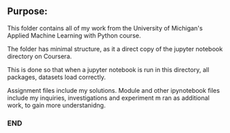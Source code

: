 ## Purpose:

This folder contains all of my work from the University of Michigan's Applied Machine
Learning with Python course. 

The folder has minimal structure, as it a direct copy of the jupyter notebook directory on Coursera. 

This is done so that when a jupyter notebook is run in this directory, all packages, datasets load correctly.

Assignment files include my solutions. Module and other ipynotebook files include my inquiries, investigations and experiment m ran as additional work, to gain more 
understanidng.

### END